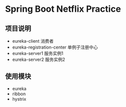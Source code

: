 # Spring Boot Netflix Practice

## 项目说明

- eureka-client 消费者
- eureka-registration-center 单例子注册中心
- eureka-server1 服务实例1
- eureka-server2 服务实例2

## 使用模块

- eureka
- ribbon
- hystrix

